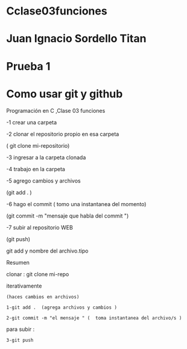 # Cclase03funciones
# Juan Ignacio Sordello Titan
# Prueba 1
# Como usar git y github
Programación en C ,Clase 03  funciones

  -1 crear una carpeta
  
  -2 clonar el repositorio propio en esa carpeta 

  ( git clone mi-repositorio)
  
  -3 ingresar a la carpeta clonada
  
  -4 trabajo en la carpeta
  
  -5 agrego cambios y archivos

  (git add . ) 
  
  -6 hago el commit ( tomo una instantanea del momento)
  
  (git commit -m "mensaje que habla del commit ")
  
  -7 subir al repositorio WEB

  (git push)


git add y nombre del archivo.tipo

Resumen 

 clonar : git clone mi-repo


 iterativamente

 	(haces cambios en archivos)
 	
 	1-git add .  (agrega archivos y cambios )
 	
 	2-git commit -m "el mensaje " (  toma instantanea del archivo/s )


para subir :
 	
 	3-git push 